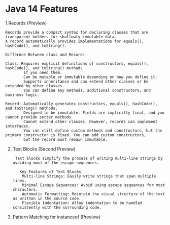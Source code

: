 # Java 14 Features
1.Records (Preview)

    Records provide a compact syntax for declaring classes that are transparent holders for shallowly immutable data.
    A record automatically provides implementations for equals(), hashCode(), and toString().
   
    Differnce Between class and Record:

    Class: Requires explicit definitions of constructors, equals(), hashCode(), and toString() methods 
            if you need them.
            Can be mutable or immutable depending on how you define it.
            Supports inheritance and can extend other classes or be extended by other classes.
            You can define any methods, additional constructors, and business logic.

    Record: Automatically generates constructors, equals(), hashCode(), and toString() methods.
            Designed to be immutable. Fields are implicitly final, and you cannot provide setter methods
            Cannot extend other classes. However, records can implement interfaces.
            You can still define custom methods and constructors, but the primary constructor is fixed. You can add custom constructors, 
            but the record must remain immutable.

2. Text Blocks (Second Preview)
    
        Text blocks simplify the process of writing multi-line strings by avoiding most of the escape sequences.

          Key Features of Text Blocks
           Multi-line Strings: Easily write strings that span multiple lines.
           Minimal Escape Sequences: Avoid using escape sequences for most characters.
           Automatic Formatting: Maintain the visual structure of the text as written in the source code.
           Flexible Indentation: Allow indentation to be handled consistently with the surrounding code.
3. Pattern Matching for instanceof (Preview)